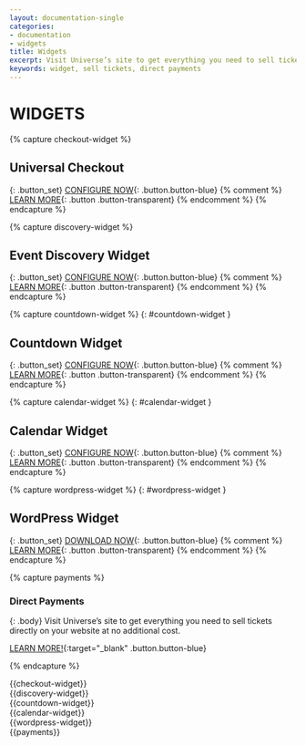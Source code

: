 ```yaml
---
layout: documentation-single
categories:
- documentation
- widgets
title: Widgets
excerpt: Visit Universe’s site to get everything you need to sell tickets directly on your website at no additional cost.
keywords: widget, sell tickets, direct payments
---
```



# WIDGETS

{% capture checkout-widget %}
## Universal Checkout

{: .button_set}
[CONFIGURE NOW](/products-and-docs/widgets/checkout/){: .button.button-blue}
{% comment %}
[LEARN MORE](#){: .button .button-transparent}
{% endcomment %}
{% endcapture %}

{% capture discovery-widget %}
## Event Discovery Widget

{: .button_set}
[CONFIGURE NOW](/products-and-docs/widgets/event-discovery/){: .button.button-blue}
{% comment %}
[LEARN MORE](#){: .button .button-transparent}
{% endcomment %}
{% endcapture %}

{% capture countdown-widget %}
{: #countdown-widget }
## Countdown Widget

{: .button_set}
[CONFIGURE NOW](/products-and-docs/widgets/countdown/){: .button.button-blue}
{% comment %}
[LEARN MORE](#){: .button .button-transparent}
{% endcomment %}
{% endcapture %}

{% capture calendar-widget %}
{: #calendar-widget }
## Calendar Widget

{: .button_set}
[CONFIGURE NOW](/products-and-docs/widgets/calendar/){: .button.button-blue}
{% comment %}
[LEARN MORE](#){: .button .button-transparent}
{% endcomment %}
{% endcapture %}

{% capture wordpress-widget %}
{: #wordpress-widget }
## WordPress Widget

{: .button_set}
[DOWNLOAD NOW](/products-and-docs/widgets/wordpress/ticketmaster.zip){: .button.button-blue}
{% comment %}
[LEARN MORE](#){: .button .button-transparent}
{% endcomment %}
{% endcapture %}

{% capture payments %}
### Direct Payments

{: .body}
Visit Universe’s site to get everything you need to sell tickets
directly on your website at no additional cost.

[LEARN MORE!](https://www.universe.com/directpayments){:target="_blank" .button.button-blue}

{% endcapture %}


<div class="widget_box widget_box__checkout" markdown="1">
{{checkout-widget}}
</div>

<div class="widget_box widget_box__discovery" markdown="1">
{{discovery-widget}}
</div>

<div class="widget_box widget_box__countdown" markdown="1">
{{countdown-widget}}
</div>

<div class="widget_box widget_box__calendar" markdown="1">
{{calendar-widget}}
</div>

<div class="widget_box widget_box__wordpress" markdown="1">
{{wordpress-widget}}
</div>

<div class="grey-box android mask" markdown="1">
{{payments}}
</div>
